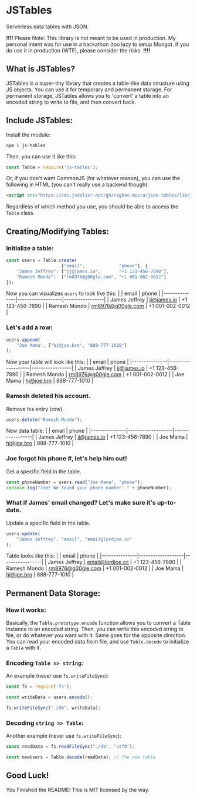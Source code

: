 # JSTables
Serverless data tables with JSON.

**!!!!** Please Note: This library is not meant to be used in production. My personal intent was for use in a hackathon (too lazy to setup Mongo). If you do use it in production (WTF), please consider the risks. **!!!!**

## What is JSTables?
JSTables is a super-tiny library that creates a table-like data structure using JS objects. You can use it for temporary and permanent storage. For permanent storage, JSTables allows you to 'convert' a table into an encoded string to write to file, and then convert back.

## Include JSTables:
Install the module:
```
npm i js-tables
```

Then, you can use it like this:
```js
const Table = require('js-tables');
```

Or, if you don't want CommonJS (for whatever reason), you can use the following in HTML (you can't really use a backend though):
```html
<script src="https://cdn.jsdelivr.net/gh/raghav-misra/json-tables/lib/json-tables.nomod.js"></script>
```

Regardless of which method you use, you should be able to access the `Table` class.

## Creating/Modifying Tables:
### Initialize a table:
```js
const users = Table.create(
                     ["email",             "phone"], {
    "James Jeffrey": ["jj@james.io",       "+1 123-456-7890"],
    "Ramesh Mondo":  ["rm8976@g00gle.com", "+1 001-002-0012"]
});
```

Now you can visualizes `users` to look like this:
|               | email             | phone           |
|---------------|-------------------|-----------------|
| James Jeffrey | jj@james.io       | +1 123-456-7890 |
| Ramesh Mondo  | rm8976@g00gle.com | +1 001-002-0012 |

### Let's add a row:

```js
users.append(
    "Joe Mama", ["hi@joe.bro", "888-777-1010"]
);
```
Now your table will look like this:
|               | email             | phone           |
|---------------|-------------------|-----------------|
| James Jeffrey | jj@james.io       | +1 123-456-7890 |
| Ramesh Mondo  | rm8976@g00gle.com | +1 001-002-0012 |
| Joe Mama      | hi@joe.bro        | 888-777-1010    |

### Ramesh deleted his account.
Remove his entry (row).

```js
users.delete("Ramesh Mondo");
```

New data table:
|               | email             | phone           |
|---------------|-------------------|-----------------|
| James Jeffrey | jj@james.io       | +1 123-456-7890 |
| Joe Mama      | hi@joe.bro        | 888-777-1010    |

### Joe forgot his phone #, let's help him out!
Get a specific field in the table.

```js
const phoneNumber = users.read("Joe Mama", "phone");
console.log("Joe! We found your phone number: " + phoneNumber);
```

### What if James' email changed? Let's make sure it's up-to-date.
Update a specific field in the table.

```js
users.update(
    "James Jeffrey", "email", "email@lordjoe.cc"
);
```

Table looks like this:
|               | email             | phone           |
|---------------|-------------------|-----------------|
| James Jeffrey | email@lordjoe.cc  | +1 123-456-7890 |
| Ramesh Mondo  | rm8976@g00gle.com | +1 001-002-0012 |
| Joe Mama      | hi@joe.bro        | 888-777-1010    | 

## Permanent Data Storage:
### How it works:
Basically, the `Table.prototype.encode` function allows you to convert a Table instance to an encoded string. Then, you can write this encoded string to file, or do whatever you want with it. Same goes for the opposite direction. You can read your encoded data from file, and use `Table.decode` to initialize a `Table` with it. 

### Encoding `Table => string`:
An example (never use `fs.writeFileSync`):
```js
const fs = require('fs');

const writeData = users.encode();

fs.writeFileSync("./db", writeData);
```
### Decoding `string => Table`:
Another example (never use `fs.writeFileSync`):
```js
const readData = fs.readFileSync("./db", "utf8");

const newUsers = Table.decode(readData); // The new table
```

## Good Luck!
You Finished the README! This is MIT licensed by the way.


